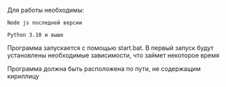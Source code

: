 Для работы необходимы:

    Node js последней версии
  
    Python 3.10 и выше
  
Программа запускается с помощью start.bat. В первый запуск будут установлены необходимые зависимости, что займет некоторое время

Программа должна быть расположена по пути, не содержащим кириллицу
